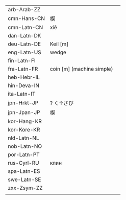 | | | |
|-|-|-|
| arb-Arab-ZZ |  |  |
| cmn-Hans-CN | 楔 |  |
| cmn-Latn-CN | xiē |  |
| dan-Latn-DK |  |  |
| deu-Latn-DE | Keil [m] |  |
| eng-Latn-US | wedge |  |
| fin-Latn-FI |  |  |
| fra-Latn-FR | coin [m] (machine simple) |  |
| heb-Hebr-IL |  |  |
| hin-Deva-IN |  |  |
| ita-Latn-IT |  |  |
| jpn-Hrkt-JP | ? く↑さび |  |
| jpn-Jpan-JP | 楔 |  |
| kor-Hang-KR |  |  |
| kor-Kore-KR |  |  |
| nld-Latn-NL |  |  |
| nob-Latn-NO |  |  |
| por-Latn-PT |  |  |
| rus-Cyrl-RU | клин |  |
| spa-Latn-ES |  |  |
| swe-Latn-SE |  |  |
| zxx-Zsym-ZZ |  |  |
|  |  |  |
